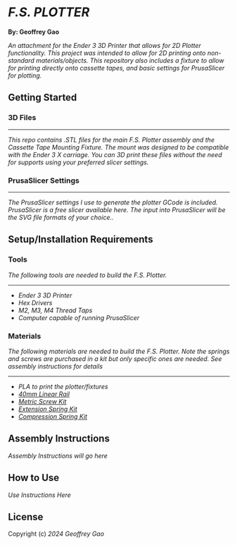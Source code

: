 # _F.S. PLOTTER_
**By: Geoffrey Gao**

_An attachment for the Ender 3 3D Printer that allows for 2D Plotter functionality. This project was intended to allow for 2D printing onto non-standard materials/objects. This repository also includes a fixture to allow for printing directly onto cassette tapes, and basic settings for PrusaSlicer for plotting._


## Getting Started

### 3D Files
***
_This repo contains .STL files for the main F.S. Plotter assembly and the Cassette Tape Mounting Fixture. The mount was designed to be compatible with the Ender 3 X carriage. You can 3D print these files without the need for supports using your preferred slicer settings._
### PrusaSlicer Settings
***
_The PrusaSlicer settings I use to generate the plotter GCode is included. PrusaSlicer is a free slicer available here. The input into PrusaSlicer will be the SVG file formats of your choice.._


## Setup/Installation Requirements
### Tools
_The following tools are needed to build the F.S. Plotter._
***
*  _Ender 3 3D Printer_
*  _Hex Drivers_
*  _M2, M3, M4 Thread Taps_
*  _Computer capable of running PrusaSlicer_

### Materials
_The following materials are needed to build the F.S. Plotter. Note the springs and screws are purchased in a kit but only specific ones are needed. See assembly instructions for details_
***
*  _PLA to print the plotter/fixtures_
*  _[40mm Linear Rail](https://www.aliexpress.us/item/2251832805844953.html?spm=a2g0o.order_list.order_list_main.5.454c180283Jvim&gatewayAdapt=glo2usa)_
* _[Metric Screw Kit](https://www.amazon.com/gp/product/B07K141VFD/ref=ppx_yo_dt_b_search_asin_title?ie=UTF8&psc=1)_
* _[Extension Spring Kit](https://www.amazon.com/dp/B0CFRF42LQ?psc=1&ref=ppx_yo2ov_dt_b_product_details)_
* _[Compression Spring Kit](https://www.amazon.com/Dianrui-Compression-Assortment-Mechanical-K-P-051-300/dp/B0BVTDP29W/ref=sr_1_1?dib=eyJ2IjoiMSJ9.oENvzNEO-WFAaDM5gwW5XARYotBUET6vC5KYUWX5-t2AzaaVu_9kmDe4dv1sqKpHo4ty6gVKh9PSDaPQ6a6FalDLMrhdeUUzLaSkXZtUO4JKRjMZNQTryWCaEWkOGMyxdTM6avatdjzTBRnKIEJOCyqHJuk1tU_i0R0pHoVnNHaUKih1k1vct712QprWotIrIkaRxe-RTSLSec3pYUGvbdH1mEMHFwfF0HeM-n8UW90.MJGj1d6DOn0h5zKlIwrh6RFbQRCkAim5IoaBg9l5MMc&dib_tag=se&keywords=Compression+Spring+Kit&qid=1708984110&sr=8-1)_


## Assembly Instructions
_Assembly Instructions will go here_
  
## How to Use
_Use Instructions Here_

## License
Copyright (c) _2024_  _Geoffrey Gao_

